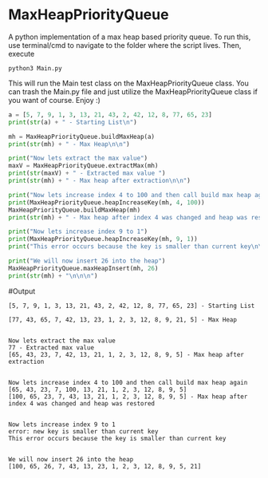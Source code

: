 # MaxHeapPriorityQueue
A python implementation of a max heap based priority queue. To run this, use terminal/cmd to navigate to the folder where the script lives. Then, execute

```shell
python3 Main.py
```
This will run the Main test class on the MaxHeapPriorityQueue class. You can trash the Main.py file and just utilize the MaxHeapPriorityQueue class if you want of course. Enjoy :)

```python
a = [5, 7, 9, 1, 3, 13, 21, 43, 2, 42, 12, 8, 77, 65, 23]
print(str(a) + " - Starting List\n")

mh = MaxHeapPriorityQueue.buildMaxHeap(a)
print(str(mh) + " - Max Heap\n\n")

print("Now lets extract the max value")
maxV = MaxHeapPriorityQueue.extractMax(mh)
print(str(maxV) + " - Extracted max value ")
print(str(mh) + " - Max heap after extraction\n\n")

print("Now lets increase index 4 to 100 and then call build max heap again")
print(MaxHeapPriorityQueue.heapIncreaseKey(mh, 4, 100))
MaxHeapPriorityQueue.buildMaxHeap(mh)
print(str(mh) + " - Max heap after index 4 was changed and heap was restored\n\n")

print("Now lets increase index 9 to 1")
print(MaxHeapPriorityQueue.heapIncreaseKey(mh, 9, 1))
print("This error occurs because the key is smaller than current key\n\n")

print("We will now insert 26 into the heap")
MaxHeapPriorityQueue.maxHeapInsert(mh, 26)
print(str(mh) + "\n\n\n")
```

#Output
```
[5, 7, 9, 1, 3, 13, 21, 43, 2, 42, 12, 8, 77, 65, 23] - Starting List

[77, 43, 65, 7, 42, 13, 23, 1, 2, 3, 12, 8, 9, 21, 5] - Max Heap


Now lets extract the max value
77 - Extracted max value
[65, 43, 23, 7, 42, 13, 21, 1, 2, 3, 12, 8, 9, 5] - Max heap after extraction


Now lets increase index 4 to 100 and then call build max heap again
[65, 43, 23, 7, 100, 13, 21, 1, 2, 3, 12, 8, 9, 5]
[100, 65, 23, 7, 43, 13, 21, 1, 2, 3, 12, 8, 9, 5] - Max heap after index 4 was changed and heap was restored


Now lets increase index 9 to 1
error: new key is smaller than current key
This error occurs because the key is smaller than current key


We will now insert 26 into the heap
[100, 65, 26, 7, 43, 13, 23, 1, 2, 3, 12, 8, 9, 5, 21]
```
